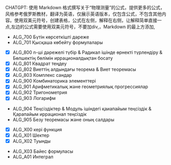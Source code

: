 
CHATGPT:
使用 Markdown 格式撰写关于“物理测量”的公式，提供更多的公式，风格参考俄罗斯教材，翻译为英语，仅展示英语版本，仅包含公式，不包含其他内容。使用双美元符号，创建表格，公式在左侧，解释在右侧，让解释简单直接一点,左边的公式需要使用双美元符号，不要加div,，Markdown 的最上方添加, <style> 
.markdown-section {
    padding: 0.5rem 20px;
}
</style>

- ALG_700 Бүтін көрсеткішті дәреже
- ALG_701 Қысқаша көбейту формулалары
- [x] ALG_800 n-ші дәрежелі түбір
        & Радикал ішінде өрнекті түрлендіру
        & Бөлшектің бөлімін иррационалдықтан босату  
- [x] ALG_801 Квадрат теңдеу
- [x] ALG_802 Виеттің алдындағы теорема
        & Виет теоремасы  
- [x] ALG_803 Комплекс сандар 
- [x] ALG_900 Комбинаторика элементтері
- [x] ALG_901 Арифметикалық және геометриялық прогрессиялар 
- [x] ALG_902 Тригонометрия
- [x] ALG_903 Логарифм 
- ALG_904 Теңсіздіктер
        & Модуль ішіндегі қаиапайым теңсіздік
        & Қарапайым иррационал теңсіздік
- ALG_905 Безу теоремасы және оның салдары
- [x] ALG_X00 кері функция 
- [x] ALG_X01 Шектер
- [x] ALG_X02 Туынды
- ALG_X03 Байес формуласы
- ALG_A01 Интеграл